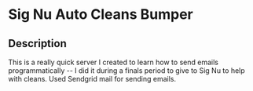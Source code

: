 # Sig Nu Auto Cleans Bumper

## Description
This is a really quick server I created to learn how to send emails programmatically -- I did it during a finals period to give to Sig Nu to help with cleans. Used Sendgrid mail for sending emails. 